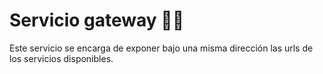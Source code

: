 # Servicio gateway :guardsman:

Este servicio se encarga de exponer bajo una misma dirección las urls de los servicios disponibles.